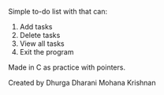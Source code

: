 Simple to-do list with that can:

1. Add tasks
2. Delete tasks
3. View all tasks
4. Exit the program

Made in C as practice with pointers. 

Created by Dhurga Dharani Mohana Krishnan
